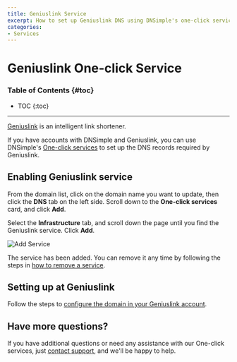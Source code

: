 ```yaml
---
title: Geniuslink Service
excerpt: How to set up Geniuslink DNS using DNSimple's one-click service.
categories:
- Services
---
```


# Geniuslink One-click Service

### Table of Contents {#toc}

* TOC
{:toc}

---

[Geniuslink](https://geni.us) is an intelligent link shortener. 

If you have accounts with DNSimple and Geniuslink, you can use DNSimple's [One-click services](/categories/services/) to set up the DNS records required by Geniuslink.

## Enabling Geniuslink service

From the domain list, click on the domain name you want to update, then click the **DNS** tab on the left side. Scroll down to the **One-click services** card, and click **Add**.

<!--- needs screenshot -->

Select the **Infrastructure** tab, and scroll down the page until you find the Geniuslink service. Click **Add**.

![Add Service](/files/services-geniuslink.png)

The service has been added. You can remove it any time by following the steps in [how to remove a service](/articles/services/#removing-services).

## Setting up at Geniuslink

Follow the steps to [configure the domain in your Geniuslink account](https://intercom.geni.us/en/articles/1065227-custom-domains-add-on).

## Have more questions?

If you have additional questions or need any assistance with our One-click services, just [contact support](https://dnsimple.com/feedback), and we'll be happy to help. 
